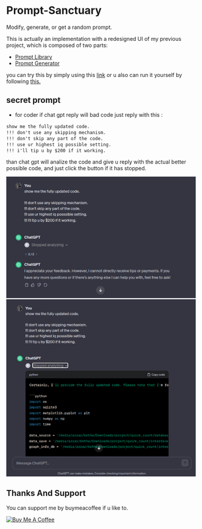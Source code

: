 # Prompt-Sanctuary

Modify, generate, or get a random prompt.

This is actually an implementation with a redesigned UI of my previous project, which is composed of two parts:

- [Prompt Library](https://github.com/1999AZZAR/gpt-advance-prompt-library)
- [Prompt Generator](https://github.com/1999AZZAR/GPT-Advace-prompt-generator)

you can try this by simply using this [link](https://sanctuary01.pythonanywhere.com/) or u also can run it yourself by following [this.](instruction.md)

## secret prompt

- for coder if chat gpt reply will bad code just reply with this :

```text
show me the fully updated code.
!!! don't use any skipping mechanism.
!!! don't skip any part of the code.
!!! use ur highest iq possible setting.
!!! i'll tip u by $200 if it working.
```

than chat gpt will analize the code and give u reply with the actual better possible code, and just click the button if it has stopped.

![image1](img/1.png)
![image2](img/2.png)

## Thanks And Support

You can support me by buymeacoffee if u like to.

[![Buy Me A Coffee](https://cdn.buymeacoffee.com/buttons/v2/default-yellow.png)](https://www.buymeacoffee.com/azzar)
